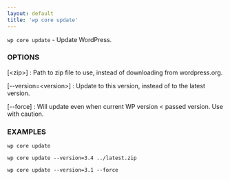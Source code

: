 ```yaml
---
layout: default
title: 'wp core update'
---
```


`wp core update` - Update WordPress.

### OPTIONS

[&lt;zip&gt;]
: Path to zip file to use, instead of downloading from wordpress.org.

[\--version=&lt;version&gt;]
: Update to this version, instead of to the latest version.

[\--force]
: Will update even when current WP version < passed version. Use with
caution.

### EXAMPLES

    wp core update

    wp core update --version=3.4 ../latest.zip

    wp core update --version=3.1 --force

